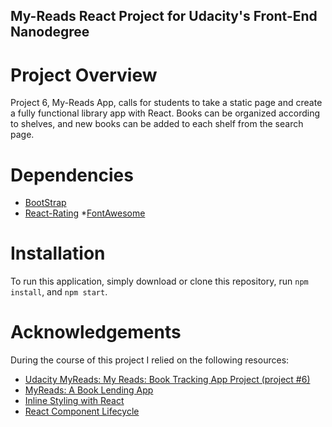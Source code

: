 ## My-Reads React Project for Udacity's Front-End Nanodegree

# Project Overview

Project 6, My-Reads App, calls for students to take a static page and create a fully functional library app with React. Books can be organized according to shelves, and new books can be added to each shelf from the search page.

# Dependencies

- [BootStrap](#bootstrap)
- [React-Rating](#react-rating) \*[FontAwesome](fontawesome)

# Installation

To run this application, simply download or clone this repository, run `npm install`, and `npm start`.

# Acknowledgements

During the course of this project I relied on the following resources:

- [Udacity MyReads: My Reads: Book Tracking App Project (project #6)](https://tinyurl.com/y8lkbemb)
- [MyReads: A Book Lending App](https://tinyurl.com/y8gqkvpd)
- [Inline Styling with React](https://coursework.vschool.io/inline-styling-with-react/)
- [React Component Lifecycle](https://github.com/jordanhudgens/ReactComponentLifecycleDeepDive)
